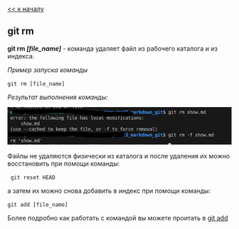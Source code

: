 [<< к началу](./readme.md)

## git rm

**git rm ***[file_name]***** - команда удаляет файл из рабочего каталога и из индекса. 


*Пример запуска команды*

```bash=
git rm [file_name]
```

*Результат выполнения команды:*

![rm](./assets/skillfact_rm.png)

Файлы не удаляются физически из каталога  и после удаления их можно восстановить при помощи команды:

```bash=
 git reset HEAD 
 ```
 
 
 а затем их можно снова добавить в индекс при помощи команды:
 
 ```bash=
 git add [file_name]
 ```

 Более подробно как работать с командой вы можете проитать в [git add](./add.md)



